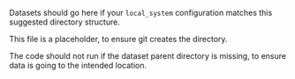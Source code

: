 Datasets should go here if your `local_system` configuration matches this suggested directory structure.

This file is a placeholder, to ensure git creates the directory.

The code should not run if the dataset parent directory is missing, to ensure data is going to the intended location.
